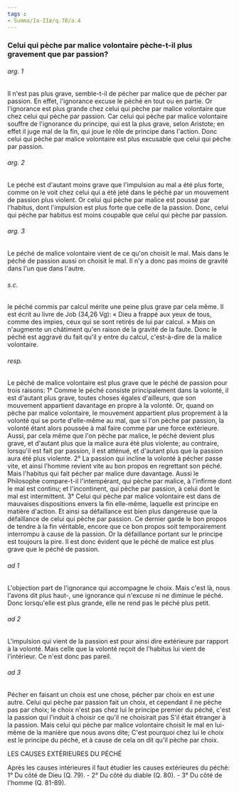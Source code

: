 ```yaml
---
tags : 
- Summa/Ia-IIæ/q.78/a.4
---
```


### Celui qui pèche par malice volontaire pèche-t-il plus gravement que par passion?

###### arg. 1
Il n'est pas plus grave, semble-t-il de pécher par malice que de pécher par passion. En effet, l'ignorance excuse le péché en tout ou en partie. Or l'ignorance est plus grande chez celui qui pèche par malice volontaire que chez celui qui pèche par passion. Car celui qui pèche par malice volontaire souffre de l'ignorance du principe, qui est la plus grave, selon Aristote; en effet il juge mal de la fin, qui joue le rôle de principe dans l'action. Donc celui qui pèche par malice volontaire est plus excusable que celui qui pèche par passion. 

###### arg. 2
Le péché est d'autant moins grave que l'impulsion au mal a été plus forte, comme on le voit chez celui qui a été jeté dans le péché par un mouvement de passion plus violent. Or celui qui pèche par malice est poussé par l'habitus, dont l'impulsion est plus forte que celle de la passion. Donc, celui qui pèche par habitus est moins coupable que celui qui pèche par passion. 

###### arg. 3
Le péché de malice volontaire vient de ce qu'on choisit le mal. Mais dans le péché de passion aussi on choisit le mal. Il n'y a donc pas moins de gravité dans l'un que dans l'autre. 

###### s.c.
le péché commis par calcul mérite une peine plus grave par cela même. Il est écrit au livre de Job (34,26 Vg): « Dieu a frappé aux yeux de tous, comme des impies, ceux qui se sont retirés de lui par calcul. » Mais on n'augmente un châtiment qu'en raison de la gravité de la faute. Donc le péché est aggravé du fait qu'il y entre du calcul, c'est-à-dire de la malice volontaire. 

###### resp.
Le péché de malice volontaire est plus grave que le péché de passion pour trois raisons: 1° Comme le péché consiste principalement dans la volonté, il est d'autant plus grave, toutes choses égales d'ailleurs, que son mouvement appartient davantage en propre à la volonté. Or, quand on pèche par malice volontaire, le mouvement appartient plus proprement à la volonté qui se porte d'elle-même au mal, que si l'on pèche par passion, la volonté étant alors poussée à mal faire comme par une force extérieure. Aussi, par cela même que l'on pèche par malice, le péché devient plus grave, et d'autant plus que la malice aura été plus violente; au contraire, lorsqu'il est fait par passion, il est atténué, et d'autant plus que la passion aura été plus violente. 2° La passion qui incline la volonté à pécher passe vite, et ainsi l'homme revient vite au bon propos en regrettant son péché. Mais l'habitus qui fait pécher par malice dure davantage. Aussi le Philosophe compare-t-il l'intempérant, qui pèche par malice, à l'infirme dont le mal est continu; et l'incontinent, qui pèche par passion, à celui dont le mal est intermittent. 3° Celui qui pèche par malice volontaire est dans de mauvaises dispositions envers la fin elle-même, laquelle est principe en matière d'action. Et ainsi sa défaillance est bien plus dangereuse que la défaillance de celui qui pèche par passion. Ce dernier garde le bon propos de tendre à la fin véritable, encore que ce bon propos soit temporairement interrompu à cause de la passion. Or la défaillance portant sur le principe est toujours la pire. Il est donc évident que le péché de malice est plus grave que le péché de passion. 

###### ad 1
L'objection part de l'ignorance qui accompagne le choix. Mais c'est là, nous l'avons dit plus haut-, une ignorance qui n'excuse ni ne diminue le péché. Donc lorsqu'elle est plus grande, elle ne rend pas le péché plus petit. 

###### ad 2
L'impulsion qui vient de la passion est pour ainsi dire extérieure par rapport à la volonté. Mais celle que la volonté reçoit de l'habitus lui vient de l'intérieur. Ce n'est donc pas pareil. 

###### ad 3
Pécher en faisant un choix est une chose, pécher par choix en est une autre. Celui qui pèche par passion fait un choix, et cependant il ne pèche pas par choix; le choix n'est pas chez lui le principe premier du péché, c'est la passion qui l'induit à choisir ce qu'il ne choisirait pas S'il était étranger à la passion. Mais celui qui pèche par malice volontaire choisit le mal en lui-même de la manière que nous avons dite; C'est pourquoi chez lui le choix est le principe du péché, et à cause de cela on dit qu'il pèche par choix. 

LES CAUSES EXTÉRIEURES DU PÉCHÉ 

Après les causes intérieures il faut étudier les causes extérieures du péché: 1° Du côté de Dieu (Q. 79). - 2° Du côté du diable (Q. 80). - 3° Du côté de l'homme (Q. 81-89). 


